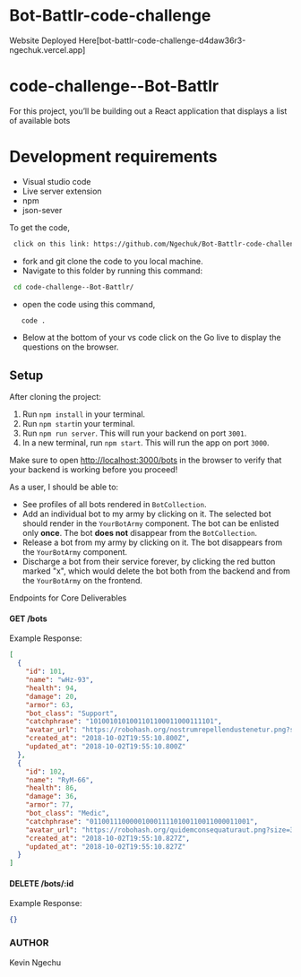 # Bot-Battlr-code-challenge

Website Deployed Here[bot-battlr-code-challenge-d4daw36r3-ngechuk.vercel.app]
# code-challenge--Bot-Battlr
For this project, you’ll be building out a React application that displays a
list of available bots
# Development requirements
- Visual studio code
- Live server  extension
- npm
- json-sever

To get the code,
```bash
 click on this link: https://github.com/Ngechuk/Bot-Battlr-code-challenge.git
 ```
- fork and git clone the code to you local machine.
- Navigate to this folder by running this command:
```bash
 cd code-challenge--Bot-Battlr/
 ```
- open the code using this command, 
```bash
   code .
```
- Below at the bottom of your vs code click on the Go live to display the questions on the browser.


## Setup

After cloning the project:

1. Run `npm install` in your terminal.
2. Run `npm start`in your terminal.
2. Run `npm run server`. This will run your backend on port `3001`.
3. In a new terminal, run `npm start`. This will run the app on port `3000`.

Make sure to open
[http://localhost:3000/bots](http://localhost:3000/bots) in the
browser to verify that your backend is working before you proceed!


As a user, I should be able to:

- See profiles of all bots rendered in `BotCollection`.
- Add an individual bot to my army by clicking on it. The selected bot should
  render in the `YourBotArmy` component. The bot can be enlisted only **once**.
  The bot **does not** disappear from the `BotCollection`.
- Release a bot from my army by clicking on it. The bot disappears from the
  `YourBotArmy` component.
- Discharge a bot from their service forever, by clicking the red button marked
  "x", which would delete the bot both from the backend and from the
  `YourBotArmy` on the frontend.

Endpoints for Core Deliverables
#### GET /bots
Example Response:

```json
[
  {
    "id": 101,
    "name": "wHz-93",
    "health": 94,
    "damage": 20,
    "armor": 63,
    "bot_class": "Support",
    "catchphrase": "1010010101001101100011000111101",
    "avatar_url": "https://robohash.org/nostrumrepellendustenetur.png?size=300x300&set=set1",
    "created_at": "2018-10-02T19:55:10.800Z",
    "updated_at": "2018-10-02T19:55:10.800Z"
  },
  {
    "id": 102,
    "name": "RyM-66",
    "health": 86,
    "damage": 36,
    "armor": 77,
    "bot_class": "Medic",
    "catchphrase": "0110011100000100011110100110011000011001",
    "avatar_url": "https://robohash.org/quidemconsequaturaut.png?size=300x300&set=set1",
    "created_at": "2018-10-02T19:55:10.827Z",
    "updated_at": "2018-10-02T19:55:10.827Z"
  }
]
```

#### DELETE /bots/:id
Example Response:

```json
{}
```

### AUTHOR
Kevin Ngechu